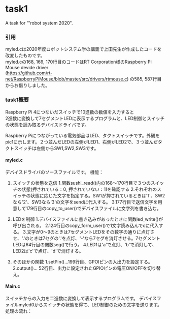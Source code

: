 # task1
A task for '"robot system 2020".

### 引用
myled.cは2020年度ロボットシステム学の講義で上田先生が作成したコードを改変したものです。<br>
myled.cの168, 169, 170行目のコードはRT Corporation様のRaspberry Pi Mouse devide driver</br>
(https://github.com/rt-net/RaspberryPiMouse/blob/master/src/drivers/rtmouse.c) の585, 587行目からお借りしました。</br>

### task1概要
Raspberry Pi 4につないだスイッチで10進数の数値を入力すると</br>
2進数に変換して7セグメントLEDに表示するプログラムと、LED制御とスイッチの状態を読み取るデバイスドライバです。

Raspberry Piにつながっている電気部品はLED、タクトスイッチです。外観をpic1に示します。２つ並んだLEDの左側がLED1、右側がLED2で、３つ並んだタクトスイッチは左側からSW1,SW2,SW3です。

#### myled.c
デバイスドライバのソースファイルです。
機能：
1. スイッチの状態を送信
  1.関数sushi_read()内の168～170行目で３つのスイッチの状態(押されている：0, 押されていない：1)を確認する
  2.それぞれのスイッチの状態に応じた文字を指定する。SW1が押されているときは'1'、SW2なら'2'、SW3なら'3'の文字をsendに代入する。
  3.177行目で送信文字を用意して179行目のcopy_to_user()でデバイスファイルに文字列を書き込む。

2. LEDを制御
  1.デバイスファイルに書き込みがあったときに関数led_write()が呼び出される。
  2.124行目のcopy_form_user()で1文字読み込んでcに代入する。
  3.文字が0～9のときは7セグメントLEDをその数字の通りに点灯させ、'.'のときは7セグの'.'を点灯、'-'なら7セグを消灯させる。7セグメントLEDは64行目の関数seg()で行う。
  4.LED1は'a'で点灯、'b'で消灯して、LED2は'c'で点灯、'd'で消灯する。

3. そのほかの関数
  1.setPin()...199行目、GPOIピンの入出力を設定する。
  2.output()... 52行目、出力に設定されたGPIOピンの電圧ON/OFFを切り替え。


#### Main.c
スイッチからの入力を二進数に変換して表示するプログラムです。
デバイスファイルmyled0からスイッチの状態を得て、LED制御のための文字を送ります。
処理の流れ：

